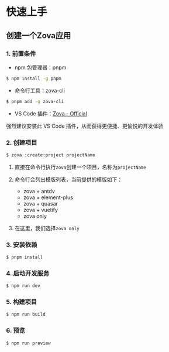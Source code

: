 # 快速上手

## 创建一个Zova应用

### 1. 前置条件

- npm 包管理器：pnpm

```bash
$ npm install -g pnpm
```

- 命令行工具：zova-cli

```bash
$ pnpm add -g zova-cli
```

- VS Code 插件：[Zova - Official](https://marketplace.visualstudio.com/items?itemName=cabloy.zova-vscode)

强烈建议安装此 VS Code 插件，从而获得更便捷、更愉悦的开发体验

### 2. 创建项目

```bash
$ zova :create:project projectName
```

1. 直接在命令行执行`zova`创建一个项目，名称为`projectName`
2. 命令行会列出模版列表，当前提供的模版如下：

   - zova + antdv
   - zova + element-plus
   - zova + quasar
   - zova + vuetify
   - zova only

3. 在这里，我们选择`zova only`

### 3. 安装依赖

```bash
$ pnpm install
```

### 4. 启动开发服务

```bash
$ npm run dev
```

### 5. 构建项目

```bash
$ npm run build
```

### 6. 预览

```bash
$ npm run preview
```
